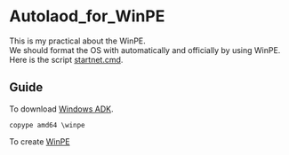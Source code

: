 # Autolaod_for_WinPE

This is my practical about the WinPE.<br>
We should format the OS with automatically and officially by using WinPE.<br>
Here is the script [startnet.cmd](https://github.com/yutsunoki/Autolaod_for_WinPE/edit/main/src/startnet.cmd).<br>

## Guide
To download [Windows ADK](https://learn.microsoft.com/en-us/windows-hardware/get-started/adk-install).<br>
```
copype amd64 \winpe
```
To create [WinPE](https://learn.microsoft.com/en-us/windows-hardware/manufacture/desktop/winpe-create-usb-bootable-drive?view=windows-11)
